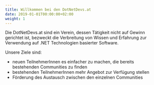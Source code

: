 ```yaml
---
title: Willkommen bei den DotNetDevs.at
date: 2019-01-01T00:00:00+02:00
weight: 1
---
```


Die DotNetDevs.at sind ein Verein, dessen Tätigkeit nicht auf Gewinn gerichtet ist, bezweckt die Verbreitung von Wissen und Erfahrung zur Verwendung auf .NET Technologien basierter Software.

Unsere Ziele sind:

- neuen TeilnehmerInnen es einfacher zu machen, die bereits bestehenden Communities zu finden
- bestehenden TeilnehmerInnen mehr Angebot zur Verfügung stellen
- Förderung des Austausch zwischen den einzelnen Communities

